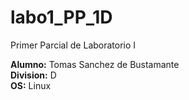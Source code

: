 # labo1_PP_1D

Primer Parcial de Laboratorio I

<b>Alumno:</b> Tomas Sanchez de Bustamante<br>
<b>Division:</b> D<br>
<b>OS:</b> Linux<br>
